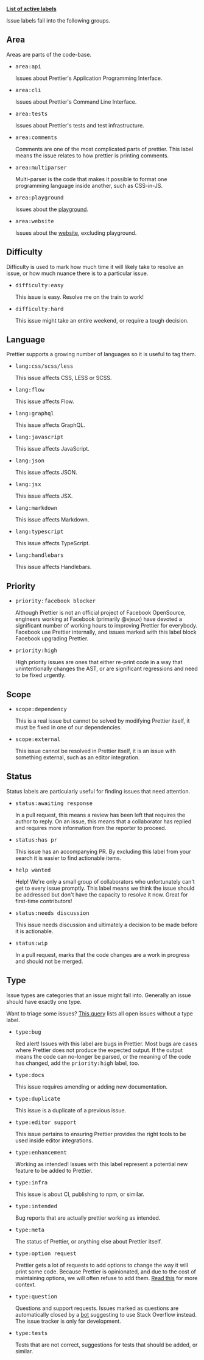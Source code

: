 **[List of active labels](https://github.com/prettier/prettier/labels?sort=name-asc)**

Issue labels fall into the following groups.

## Area

Areas are parts of the code-base.

* <kbd>area:api</kbd>
  
  Issues about Prettier's Application Programming Interface.

* <kbd>area:cli</kbd>
  
  Issues about Prettier's Command Line Interface.


* <kbd>area:tests</kbd>
  
  Issues about Prettier's tests and test infrastructure.

* <kbd>area:comments</kbd>
  
  Comments are one of the most complicated parts of prettier. This label means the issue relates to how prettier is printing comments.

* <kbd>area:multiparser</kbd>
  
  Multi-parser is the code that makes it possible to format one programming language inside another, such as CSS-in-JS.

* <kbd>area:playground</kbd>
  
  Issues about the [playground](https://prettier.io/playground/).

* <kbd>area:website</kbd>
  
  Issues about the [website](https://prettier.io/), excluding playground.

## Difficulty

Difficulty is used to mark how much time it will likely take to resolve an issue, or how much nuance there is to a particular issue. 

* <kbd>difficulty:easy</kbd>

  This issue is easy. Resolve me on the train to work!

* <kbd>difficulty:hard</kbd>

  This issue might take an entire weekend, or require a tough decision.

## Language

Prettier supports a growing number of languages so it is useful to tag them.

* <kbd>lang:css/scss/less</kbd>

  This issue affects CSS, LESS or SCSS.

* <kbd>lang:flow</kbd>

  This issue affects Flow.

* <kbd>lang:graphql</kbd>

  This issue affects GraphQL.

* <kbd>lang:javascript</kbd>

  This issue affects JavaScript.

* <kbd>lang:json</kbd>

  This issue affects JSON.

* <kbd>lang:jsx</kbd>

  This issue affects JSX.

* <kbd>lang:markdown</kbd>

  This issue affects Markdown.

* <kbd>lang:typescript</kbd>

  This issue affects TypeScript.

* <kbd>lang:handlebars</kbd>

  This issue affects Handlebars.

## Priority

* <kbd>priority:facebook blocker</kbd>

  Although Prettier is not an official project of Facebook OpenSource, engineers working at Facebook (primarily @vjeux) have devoted a significant number of working hours to improving Prettier for everybody. Facebook use Prettier internally, and issues marked with this label block Facebook upgrading Prettier.

* <kbd>priority:high</kbd>

  High priority issues are ones that either re-print code in a way that unintentionally changes the AST, or are significant regressions and need to be fixed urgently.

## Scope

* <kbd>scope:dependency</kbd>

  This is a real issue but cannot be solved by modifying Prettier itself, it must be fixed in one of our dependencies.

* <kbd>scope:external</kbd>

  This issue cannot be resolved in Prettier itself, it is an issue with something external, such as an editor integration.

## Status

Status labels are particularly useful for finding issues that need attention.

* <kbd>status:awaiting response</kbd>

  In a pull request, this means a review has been left that requires the author to reply. On an issue, this means that a collaborator has replied and requires more information from the reporter to proceed.

* <kbd>status:has pr</kbd>

  This issue has an accompanying PR. By excluding this label from your search it is easier to find actionable items.

* <kbd>help wanted</kbd>

  Help! We're only a small group of collaborators who unfortunately can't get to every issue promptly. This label means we think the issue should be addressed but don't have the capacity to resolve it now. Great for first-time contributors!

* <kbd>status:needs discussion</kbd>

  This issue needs discussion and ultimately a decision to be made before it is actionable.

* <kbd>status:wip</kbd>

  In a pull request, marks that the code changes are a work in progress and should not be merged.

## Type

Issue types are categories that an issue might fall into. Generally an issue should have exactly one type.

Want to triage some issues? [This query](https://github.com/prettier/prettier/issues?utf8=%E2%9C%93&q=is%3Aissue%20is%3Aopen%20-label%3Atype%3Abug%20-label%3Atype%3Aenhancement%20-label%3Atype%3Aquestion%20-label%3A%22type%3Aoption%20request%22%20-label%3Atype%3Adocs%20-label%3A%22type%3Aeditor%20support%22%20-label%3Atype%3Ainfra%20-label%3Atype%3Ameta%20-label%3Atype%3Aduplicate%20-label%3Atype%3Atests) lists all open issues without a type label.

* <kbd>type:bug</kbd>

  Red alert! Issues with this label are bugs in Prettier. Most bugs are cases where Prettier does not produce the expected output. If the output means the code can no-longer be parsed, or the meaning of the code has changed, add the <kbd>priority:high</kbd> label, too. 

* <kbd>type:docs</kbd>

  This issue requires amending or adding new documentation.

* <kbd>type:duplicate</kbd>

  This issue is a duplicate of a previous issue.

* <kbd>type:editor support</kbd>

  This issue pertains to ensuring Prettier provides the right tools to be used inside editor integrations.

* <kbd>type:enhancement</kbd>

  Working as intended! Issues with this label represent a potential new feature to be added to Prettier.

* <kbd>type:infra</kbd>

  This issue is about CI, publishing to npm, or similar.

* <kbd>type:intended</kbd>

  Bug reports that are actually prettier working as intended.

* <kbd>type:meta</kbd>

  The status of Prettier, or anything else about Prettier itself.

* <kbd>type:option request</kbd>

  Prettier gets a lot of requests to add options to change the way it will print some code. Because Prettier is opinionated, and due to the cost of maintaining options, we will often refuse to add them. [Read this](https://github.com/prettier/prettier/issues/40) for more context.

* <kbd>type:question</kbd>

  Questions and support requests. Issues marked as questions are automatically closed by a [bot](https://github.com/dessant/support-requests) suggesting to use Stack Overflow instead. The issue tracker is only for development.

* <kbd>type:tests</kbd>

  Tests that are not correct, suggestions for tests that should be added, or similar.
